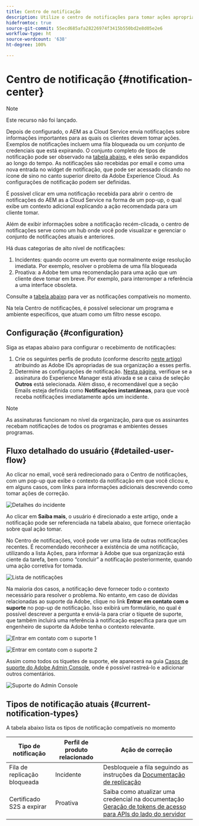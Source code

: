 ```yaml
---
title: Centro de notificação
description: Utilize o centro de notificações para tomar ações apropriadas em caso de incidentes e para obter outras informações importantes
hidefromtoc: true
source-git-commit: 55ecd685afa28226974f3415b550bd2e8d05e2e6
workflow-type: ht
source-wordcount: '638'
ht-degree: 100%

---
```



# Centro de notificação {#notification-center}

>[!NOTE]
>Este recurso não foi lançado.

Depois de configurado, o AEM as a Cloud Service envia notificações sobre informações importantes para as quais os clientes devem tomar ações. Exemplos de notificações incluem uma fila bloqueada ou um conjunto de credenciais que está expirando. O conjunto completo de tipos de notificação pode ser observado na [tabela abaixo](#current-notification-types), e eles serão expandidos ao longo do tempo. As notificações são recebidas por email e como uma nova entrada no widget de notificação, que pode ser acessado clicando no ícone de sino no canto superior direito da Adobe Experience Cloud. As configurações de notificação podem ser definidas.

É possível clicar em uma notificação recebida para abrir o centro de notificações do AEM as a Cloud Service na forma de um pop-up, o qual exibe um contexto adicional explicando a ação recomendada para um cliente tomar.

Além de exibir informações sobre a notificação recém-clicada, o centro de notificações serve como um hub onde você pode visualizar e gerenciar o conjunto de notificações atuais e anteriores. <!-- It can be accessed directly at the url TBD (Alexandru: I'm intentionally keeping it TBD for now so customers don't find it) -->

Há duas categorias de alto nível de notificações:

1. Incidentes: quando ocorre um evento que normalmente exige resolução imediata. Por exemplo, resolver o problema de uma fila bloqueada
1. Proativa: a Adobe tem uma recomendação para uma ação que um cliente deve tomar em breve. Por exemplo, para interromper a referência a uma interface obsoleta.

Consulte a [tabela abaixo](#current-notification-types) para ver as notificações compatíveis no momento.

Na tela Centro de notificações, é possível selecionar um programa e ambiente específicos, que atuam como um filtro nesse escopo.

## Configuração {#configuration}

Siga as etapas abaixo para configurar o recebimento de notificações:

1. Crie os seguintes perfis de produto (conforme descrito [neste artigo](/help/journey-onboarding/notification-profiles.md)) atribuindo as Adobe IDs apropriadas de sua organização a esses perfis.
1. Determine as configurações de notificação. [Nesta página](https://experience.adobe.com/preferences/notification-section), verifique se a assinatura do Experience Manager está ativada e se a caixa de seleção **Outros** está selecionada. Além disso, é recomendável que a seção Emails esteja definida como **Notificações instantâneas**, para que você receba notificações imediatamente após um incidente.

>[!NOTE]
>As assinaturas funcionam no nível da organização, para que os assinantes recebam notificações de todos os programas e ambientes desses programas.

## Fluxo detalhado do usuário {#detailed-user-flow}

Ao clicar no email, você será redirecionado para o Centro de notificações, com um pop-up que exibe o contexto da notificação em que você clicou e, em alguns casos, com links para informações adicionais descrevendo como tomar ações de correção.

![Detalhes do incidente](/help/operations/assets/incident-details.png)

Ao clicar em **Saiba mais**, o usuário é direcionado a este artigo, onde a notificação pode ser referenciada na tabela abaixo, que fornece orientação sobre qual ação tomar.

No Centro de notificações, você pode ver uma lista de outras notificações recentes. É recomendado reconhecer a existência de uma notificação, utilizando a lista Ações, para informar à Adobe que sua organização está ciente da tarefa, bem como “concluir” a notificação posteriormente, quando uma ação corretiva for tomada.

![Lista de notificações](/help/operations/assets/notification-list.png)

Na maioria dos casos, a notificação deve fornecer todo o contexto necessário para resolver o problema. No entanto, em caso de dúvidas relacionadas ao suporte da Adobe, clique no link **Entrar em contato com o suporte** no pop-up de notificação. Isso exibirá um formulário, no qual é possível descrever a pergunta e enviá-la para criar o tíquete de suporte, que também incluirá uma referência à notificação específica para que um engenheiro de suporte da Adobe tenha o contexto relevante.

![Entrar em contato com o suporte 1](/help/operations/assets/contact-support1.png)

![Entrar em contato com o suporte 2](/help/operations/assets/contact-support2.png)

Assim como todos os tíquetes de suporte, ele aparecerá na guia [Casos de suporte do Adobe Admin Console](https://helpx.adobe.com/br/enterprise/using/support-for-enterprise.html), onde é possível rastreá-lo e adicionar outros comentários.

![Suporte do Admin Console](/help/operations/assets/admin-console-support.png)

## Tipos de notificação atuais {#current-notification-types}

A tabela abaixo lista os tipos de notificação compatíveis no momento

| Tipo de notificação | Perfil de produto relacionado | Ação de correção |
|---|---|---|
| Fila de replicação bloqueada | Incidente | Desbloqueie a fila seguindo as instruções da [Documentação de replicação](/help/operations/replication.md#troubleshooting) |
| Certificado S2S a expirar | Proativa | Saiba como atualizar uma credencial na documentação [Geração de tokens de acesso para APIs do lado do servidor](/help/implementing/developing/introduction/generating-access-tokens-for-server-side-apis.md#refresh-credentials) |
